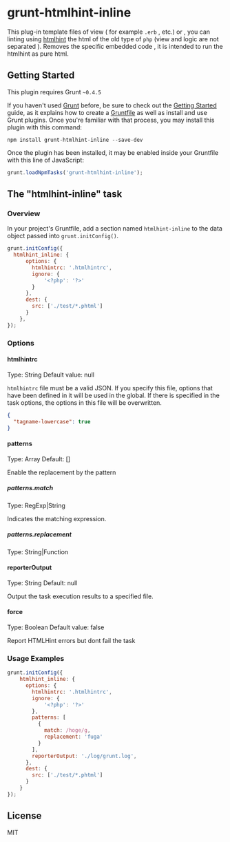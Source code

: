 # grunt-htmlhint-inline

This plug-in template files of view ( for example ```.erb``` , etc.) or , you can linting using [htmlhint](https://github.com/yaniswang/HTMLHint) the html of the old type of ```php``` (view and logic are not separated ).
Removes the specific embedded code , it is intended to run the htmlhint as pure html.

## Getting Started
This plugin requires Grunt `~0.4.5`

If you haven't used [Grunt](http://gruntjs.com/) before, be sure to check out the [Getting Started](http://gruntjs.com/getting-started) guide, as it explains how to create a [Gruntfile](http://gruntjs.com/sample-gruntfile) as well as install and use Grunt plugins. Once you're familiar with that process, you may install this plugin with this command:

```shell
npm install grunt-htmlhint-inline --save-dev
```

Once the plugin has been installed, it may be enabled inside your Gruntfile with this line of JavaScript:

```js
grunt.loadNpmTasks('grunt-htmlhint-inline');
```

## The "htmlhint-inline" task

### Overview
In your project's Gruntfile, add a section named `htmlhint-inline` to the data object passed into `grunt.initConfig()`.

```js
grunt.initConfig({
  htmlhint_inline: {
      options: {
        htmlhintrc: '.htmlhintrc',
        ignore: {
            '<?php': '?>'
        }
      },
      dest: {
        src: ['./test/*.phtml']
      }
    },
});
```

### Options

#### htmlhintrc
Type: String Default value: null

```htmlhintrc``` file must be a valid JSON.
If you specify this file, options that have been defined in it will be used in the global.
If there is specified in the task options, the options in this file will be overwritten.

```json
{
  "tagname-lowercase": true
}
```

#### patterns
Type: Array Default: []

Enable the replacement by the pattern

##### patterns.match

Type: RegExp|String

Indicates the matching expression.

##### patterns.replacement

Type: String|Function

#### reporterOutput

Type: String  Default: null

Output the task execution results to a specified file.

#### force

Type: Boolean Default value: false

Report HTMLHint errors but dont fail the task


### Usage Examples

```js
grunt.initConfig({
    htmlhint_inline: {
      options: {
        htmlhintrc: '.htmlhintrc',
        ignore: {
            '<?php': '?>'
        },
        patterns: [
          {
            match: /hoge/g,
            replacement: 'fuga'
          }
        ],
        reporterOutput: './log/grunt.log',
      },
      dest: {
        src: ['./test/*.phtml']
      }
    }
});
```
## License

MIT
